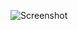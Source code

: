 ![Screenshot](https://raw.githubusercontent.com/Cryakl/Ultimate-RAT-Collection/refs/heads/main/SilentSpy/Silentspy2.01/Screenshot.png)
